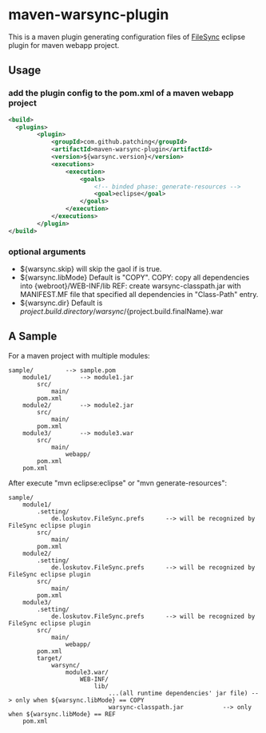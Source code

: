 maven-warsync-plugin
====================

This is a maven plugin generating configuration files of [FileSync](http://andrei.gmxhome.de/filesync/) eclipse plugin for maven webapp project.


Usage
--------------------

### add the plugin config to the pom.xml of a maven webapp project

```XML
<build>
  <plugins>			
		<plugin>
			<groupId>com.github.patching</groupId>
			<artifactId>maven-warsync-plugin</artifactId>
			<version>${warsync.version}</version>
			<executions>
				<execution>
					<goals>
						<!-- binded phase: generate-resources -->
						<goal>eclipse</goal>
					</goals>
				</execution>
			</executions>
		</plugin>
</build>
```

### optional arguments

* ${warsync.skip}
will skip the gaol if is true.
* ${warsync.libMode}
 Default is "COPY".
 COPY: copy all dependencies into {webroot}/WEB-INF/lib
 REF: create warsync-classpath.jar with MANIFEST.MF file that specified all dependencies in "Class-Path" entry.
* ${warsync.dir}
Default is ${project.build.directory}/warsync/${project.build.finalName}.war


A Sample
--------------------

For a maven project with multiple modules:
```
sample/			--> sample.pom
    module1/		--> module1.jar
        src/
            main/
        pom.xml
    module2/		--> module2.jar
        src/
            main/
        pom.xml
    module3/		--> module3.war
        src/
            main/
                webapp/
        pom.xml
    pom.xml
```
After execute "mvn eclipse:eclipse" or "mvn generate-resources": 
```
sample/
    module1/
        .setting/
            de.loskutov.FileSync.prefs		--> will be recognized by FileSync eclipse plugin
        src/
            main/
        pom.xml
    module2/
        .setting/
            de.loskutov.FileSync.prefs		--> will be recognized by FileSync eclipse plugin
        src/
            main/
        pom.xml
    module3/
        .setting/
            de.loskutov.FileSync.prefs		--> will be recognized by FileSync eclipse plugin
        src/
            main/
                webapp/
        pom.xml
        target/
            warsync/
                module3.war/
                    WEB-INF/
                        lib/
                            ...(all runtime dependencies' jar file)	--> only when ${warsync.libMode} == COPY
                            warsync-classpath.jar			--> only when ${warsync.libMode} == REF
    pom.xml
```
